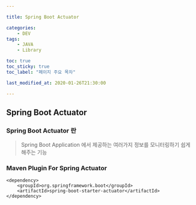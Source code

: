 ```yaml
---

title: Spring Boot Actuator

categories:
    - DEV
tags:
    - JAVA
    - Library

toc: true
toc_sticky: true
toc_label: "페이지 주요 목차"

last_modified_at: 2020-01-26T21:30:00

---
```


## Spring Boot Actuator ##

### Spring Boot Actuator 란 ###
> Spring Boot Application 에서 제공하는 여러가지 정보를 모니터링하기 쉽게 해주는 기능


### Maven Plugin For Spring Actuator ###
```
<dependency>
    <groupId>org.springframework.boot</groupId>
    <artifactId>spring-boot-starter-actuator</artifactId>
</dependency>
```